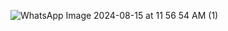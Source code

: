 ![WhatsApp Image 2024-08-15 at 11 56 54 AM (1)](https://github.com/user-attachments/assets/b3250898-2ed1-435d-b382-75a62de6fe15)
